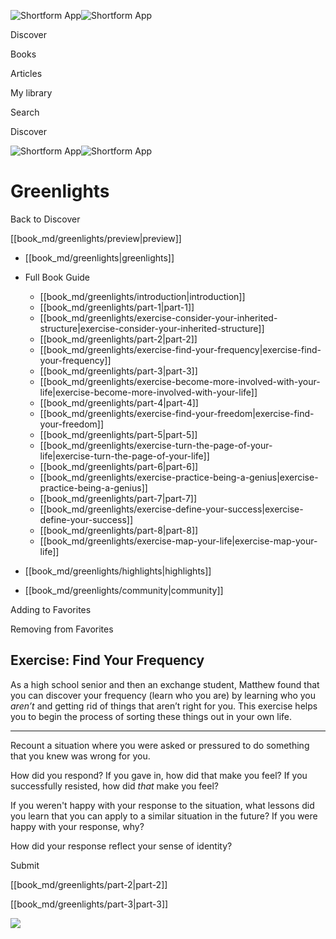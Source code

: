 ![Shortform App](/img/logo.36a2399e.svg)![Shortform App](/img/logo-dark.70c1b072.svg)

Discover

Books

Articles

My library

Search

Discover

![Shortform App](/img/logo.36a2399e.svg)![Shortform App](/img/logo-dark.70c1b072.svg)

# Greenlights

Back to Discover

[[book_md/greenlights/preview|preview]]

  * [[book_md/greenlights|greenlights]]
  * Full Book Guide

    * [[book_md/greenlights/introduction|introduction]]
    * [[book_md/greenlights/part-1|part-1]]
    * [[book_md/greenlights/exercise-consider-your-inherited-structure|exercise-consider-your-inherited-structure]]
    * [[book_md/greenlights/part-2|part-2]]
    * [[book_md/greenlights/exercise-find-your-frequency|exercise-find-your-frequency]]
    * [[book_md/greenlights/part-3|part-3]]
    * [[book_md/greenlights/exercise-become-more-involved-with-your-life|exercise-become-more-involved-with-your-life]]
    * [[book_md/greenlights/part-4|part-4]]
    * [[book_md/greenlights/exercise-find-your-freedom|exercise-find-your-freedom]]
    * [[book_md/greenlights/part-5|part-5]]
    * [[book_md/greenlights/exercise-turn-the-page-of-your-life|exercise-turn-the-page-of-your-life]]
    * [[book_md/greenlights/part-6|part-6]]
    * [[book_md/greenlights/exercise-practice-being-a-genius|exercise-practice-being-a-genius]]
    * [[book_md/greenlights/part-7|part-7]]
    * [[book_md/greenlights/exercise-define-your-success|exercise-define-your-success]]
    * [[book_md/greenlights/part-8|part-8]]
    * [[book_md/greenlights/exercise-map-your-life|exercise-map-your-life]]
  * [[book_md/greenlights/highlights|highlights]]
  * [[book_md/greenlights/community|community]]



Adding to Favorites 

Removing from Favorites 

## Exercise: Find Your Frequency

As a high school senior and then an exchange student, Matthew found that you can discover your frequency (learn who you are) by learning who you _aren’t_ and getting rid of things that aren’t right for you. This exercise helps you to begin the process of sorting these things out in your own life.

* * *

Recount a situation where you were asked or pressured to do something that you knew was wrong for you.

How did you respond? If you gave in, how did that make you feel? If you successfully resisted, how did _that_ make you feel?

If you weren't happy with your response to the situation, what lessons did you learn that you can apply to a similar situation in the future? If you were happy with your response, why?

How did your response reflect your sense of identity?

Submit 

[[book_md/greenlights/part-2|part-2]]

[[book_md/greenlights/part-3|part-3]]

![](https://bat.bing.com/action/0?ti=56018282&Ver=2&mid=ed2ab39f-d880-4d48-a95e-1a6f1667c7a9&sid=49fff5b0636c11eeb9c611038afc8668&vid=4a005010636c11ee80c703d4c4a7acd5&vids=0&msclkid=N&pi=0&lg=en-US&sw=800&sh=600&sc=24&nwd=1&tl=Shortform%20%7C%20Greenlights&p=https%3A%2F%2Fwww.shortform.com%2Fapp%2Fbook%2Fgreenlights%2Fexercise-find-your-frequency&r=&lt=431&evt=pageLoad&sv=1&rn=2356)
